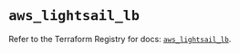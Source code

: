 # `aws_lightsail_lb`

Refer to the Terraform Registry for docs: [`aws_lightsail_lb`](https://registry.terraform.io/providers/hashicorp/aws/6.4.0/docs/resources/lightsail_lb).
